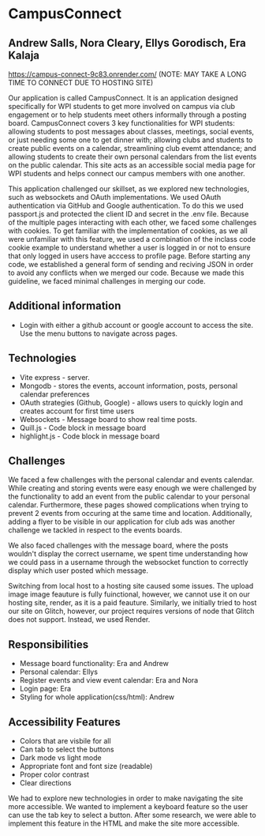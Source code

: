CampusConnect
===
## Andrew Salls, Nora Cleary, Ellys Gorodisch, Era Kalaja

https://campus-connect-9c83.onrender.com/ (NOTE: MAY TAKE A LONG TIME TO CONNECT DUE TO HOSTING SITE)

Our application is called CampusConnect. It is an application designed specifically for WPI students to get more involved on campus via club engagement or to help students meet others informally through a posting board. CampusConnect covers 3 key functionalities for WPI students: allowing students to post messages about classes, meetings, social events, or just needing some one to get dinner with; allowing clubs and students to create public events on a calendar, streamlining club evemt attendance; and allowing students to create their own personal calendars from the list events on the public calendar. This site acts as an accessible social media page for WPI students and helps connect our campus members with one another. 

This application challenged our skillset, as we explored new technologies, such as websockets and OAuth implementations. We used OAuth authentication via GitHub and Google authentication. To do this we used passport.js and protected the client ID and secret in the .env file. Because of the multiple pages interacting with each other, we faced some challenges with cookies. To get familiar with the implementation of cookies, as we all were unfamiliar with this feature, we used a combination of the inclass code cookie example to understand whether a user is logged in or not to ensure that only logged in users have acccess to profile page.
Before starting any code, we established a general form of sending and reciving JSON in order to avoid any conflicts when we merged our code. Because we made this guideline, we faced minimal challenges in merging our code. 

Additional information
---
- Login with either a github account or google account to access the site. Use the menu buttons to navigate across pages.

Technologies
---
- Vite express - server.
- Mongodb - stores the events, account information, posts, personal calendar preferences
- OAuth strategies (Github, Google) -  allows users to quickly login and creates account for first time users
- Websockets - Message board to show real time posts.
- Quill.js - Code block in message board
- highlight.js - Code block in message board

Challenges
---
We faced a few challenges with the personal calendar and events calendar. While creating and storing events were easy enough we were challenged by the functionality to add an event from the public calendar to your personal calendar. Furthermore, these pages showed complications when trying to prevent 2 events from occuring at the same time and location. Additionally, adding a flyer to be visible in our application for club ads was another challenge we tackled in respect to the events boards. 

We also faced challenges with the message board, where the posts wouldn't display the correct username, we spent time understanding how we could pass in a username through the websocket function to correctly display which user posted which message.   

Switching from local host to a hosting site caused some issues. The upload image image feauture is fully fuinctional, however, we cannot use it on our hosting site, render, as it is a paid feauture. Similarly, we initially tried to host our site on Glitch, however, our project requires versions of node that Glitch does not support. Instead, we used Render.

Responsibilities
---
- Message board functionality: Era and Andrew
- Personal calendar: Ellys 
- Register events and view event calendar: Era and Nora
- Login page: Era
- Styling for whole application(css/html): Andrew 

Accessibility Features
---
- Colors that are visbile for all
- Can tab to select the buttons
- Dark mode vs light mode
- Appropriate font and font size (readable)
- Proper color contrast
- Clear directions

We had to explore new technologies in order to make navigating the site more accessible. We wanted to implement a keyboard feature so the user can use the tab key to select a button. After some research, we were able to implement this feature in the HTML and make the site more accessible.
